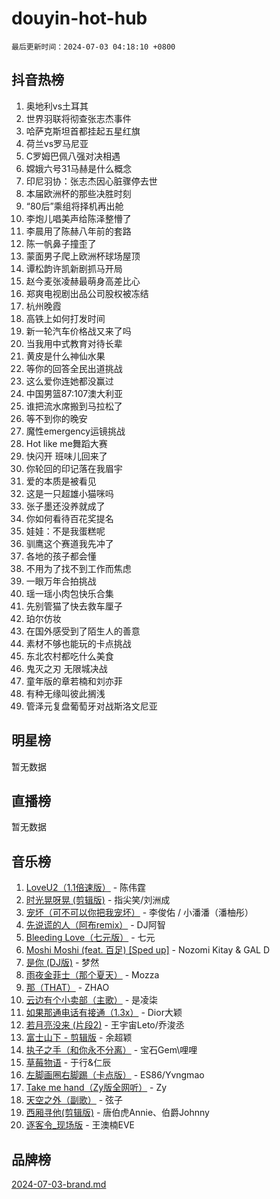 # douyin-hot-hub

`最后更新时间：2024-07-03 04:18:10 +0800`

## 抖音热榜

1. 奥地利vs土耳其
1. 世界羽联将彻查张志杰事件
1. 哈萨克斯坦首都挂起五星红旗
1. 荷兰vs罗马尼亚
1. C罗姆巴佩八强对决相遇
1. 嫦娥六号31马赫是什么概念
1. 印尼羽协：张志杰因心脏骤停去世
1. 本届欧洲杯的那些决胜时刻
1. “80后”乘组将择机再出舱
1. 李炮儿唱美声给陈泽整懵了
1. 李晨用了陈赫八年前的套路
1. 陈一帆鼻子撞歪了
1. 蒙面男子爬上欧洲杯球场屋顶
1. 谭松韵许凯新剧抓马开局
1. 赵今麦张凌赫最萌身高差比心
1. 郑爽电视剧出品公司股权被冻结
1. 杭州晚霞
1. 高铁上如何打发时间
1. 新一轮汽车价格战又来了吗
1. 当我用中式教育对待长辈
1. 黄皮是什么神仙水果
1. 等你的回答全民出道挑战
1. 这么爱你连她都没赢过
1. 中国男篮87:107澳大利亚
1. 谁把流水席搬到马拉松了
1. 等不到你的晚安
1. 魔性emergency运镜挑战
1. Hot like me舞蹈大赛
1. 快闪开 班味儿回来了
1. 你轮回的印记落在我眉宇
1. 爱的本质是被看见
1. 这是一只超雄小猫咪吗
1. 张子墨还没养就成了
1. 你如何看待百花奖提名
1. 娃娃：不是我蛋糕呢
1. 驯鹰这个赛道我先冲了
1. 各地的孩子都会懂
1. 不用为了找不到工作而焦虑
1. 一眼万年合拍挑战
1. 瑶一瑶小肉包快乐合集
1. 先别管猫了快去救车厘子
1. 珀尔仿妆
1. 在国外感受到了陌生人的善意
1. 素材不够也能玩的卡点挑战
1. 东北农村都吃什么美食
1. 鬼灭之刃 无限城决战
1. 童年版的章若楠和刘亦菲
1. 有种无缘叫彼此搁浅
1. 管泽元复盘葡萄牙对战斯洛文尼亚

## 明星榜

暂无数据

## 直播榜

暂无数据

## 音乐榜

1. [LoveU2（1.1倍速版）](https://sf5-hl-cdn-tos.douyinstatic.com/obj/tos-cn-ve-2774/oQMeDffLaEmgMwgCOEMAFCI6INzoFPgWdD0rsa) - 陈伟霆
1. [时光晃呀晃 (剪辑版)](https://sf5-hl-cdn-tos.douyinstatic.com/obj/tos-cn-ve-2774/o8ACeQem3gwI1x3GIYGAfKG0LJebKFRJDwRwyW) - 指尖笑/刘洲成
1. [宠坏（可不可以你把我宠坏）](https://sf3-cdn-tos.douyinstatic.com/obj/tos-cn-ve-2774/ocWI8ft2gd0rAfXKzvKGeMQM6fVLTLfA8UJzwl) - 李俊佑 / 小潘潘（潘柚彤）
1. [先说谎的人（阿布remix）](https://sf5-hl-cdn-tos.douyinstatic.com/obj/tos-cn-ve-2774/owQtOFmAzBgxBKDOYfeCTQTgE9cDORrOQqmCZy) - DJ阿智
1. [Bleeding Love（七元版）](https://sf5-hl-cdn-tos.douyinstatic.com/obj/tos-cn-ve-2774/oEgC9eZFHQ1MfSRnrfkzFp8AayDWqAQMABBgUs) - 七元
1. [Moshi Moshi (feat. 百足) [Sped up]](https://sf5-hl-cdn-tos.douyinstatic.com/obj/tos-cn-ve-2774/ocCPFQcXJLeroaIdQLIGAoeeYM3OAUYGDguHXz) - Nozomi Kitay & GAL D
1. [是你 (DJ版)](https://sf5-hl-cdn-tos.douyinstatic.com/obj/tos-cn-ve-2774/1ec766e572b34c42853ce6315d426850) - 梦然
1. [雨夜金菲士（那个夏天）](https://sf5-hl-cdn-tos.douyinstatic.com/obj/tos-cn-ve-2774/osPmPLDWQBBE2Z6bftCgYwkFaF4pEYEneXaZQs) - Mozza
1. [那（THAT）](https://sf3-cdn-tos.douyinstatic.com/obj/tos-cn-ve-2774/oIIWGeBZCnlGx9tl0gFlCfwlQbj7QWAD8HYAGg) - ZHAO
1. [云边有个小卖部（主歌）](https://sf3-cdn-tos.douyinstatic.com/obj/tos-cn-ve-2774/okvgzOZylLA4WYUHkAhpy5DrCiqAmBjiMIkJp) - 是凌柒
1. [如果那通电话有接通（1.3x）](https://sf5-hl-cdn-tos.douyinstatic.com/obj/tos-cn-ve-2774/ocJeJKhUhAJG8EYZiEFfGFAPkD3beMQ5mwDv1e) - Dior大颖
1. [若月亮没来 (片段2)](https://sf3-cdn-tos.douyinstatic.com/obj/tos-cn-ve-2774/ocQavLLjkCOeDxGyYeIMGgNAIwJ0QXE1Ve3Fzv) - 王宇宙Leto/乔浚丞
1. [富士山下 - 剪辑版](https://sf5-hl-cdn-tos.douyinstatic.com/obj/tos-cn-ve-2774/o4QGmeUZhQXvtC5BDkogeQni8WbdCBUJEYI12v) - 余超颖
1. [执子之手（和你永不分离）](https://sf5-hl-cdn-tos.douyinstatic.com/obj/tos-cn-ve-2774/oU4mUWISThYfqtA61VOl8PAQGeK2LGGQfFCZfY) - 宝石Gem\哩哩
1. [草莓物语](https://sf3-cdn-tos.douyinstatic.com/obj/tos-cn-ve-2774/okynhJ7jEAIIZBfsLgYMEI8QC3WbQNN66RKzhT) - 于行&仁辰
1. [左脚画圈右脚踢（卡点版）](https://sf5-hl-cdn-tos.douyinstatic.com/obj/tos-cn-ve-2774/oAoAIr8BJv8B7W4CEBMsaSfDWrAiF4izwIDMJg) - ES86/Yvngmao
1. [Take me hand（Zy版全网听）](https://sf3-cdn-tos.douyinstatic.com/obj/tos-cn-ve-2774/owyUoUuVpA1I7BiszAYMSqbGseWQw8P7Ea2BiR) - Zy
1. [天空之外（副歌）](https://sf3-cdn-tos.douyinstatic.com/obj/tos-cn-ve-2774/oAYn0BTp8jS8iSyZSHMUWAikyvAWI1c7aiJTr) - 弦子
1. [西厢寻他(剪辑版)](https://sf3-cdn-tos.douyinstatic.com/obj/tos-cn-ve-2774/oUsAVfAQKlRNxEv5qxvIB8o5qmIWUcXbzJKJhw) - 唐伯虎Annie、伯爵Johnny
1. [逐客令_现场版](https://sf3-cdn-tos.douyinstatic.com/obj/tos-cn-ve-2774/okjvqFftEMAIgLPvI8f4MT5CZVyxmDQdBOwjBv) - 王澳楠EVE

## 品牌榜

[2024-07-03-brand.md](2024-07-03-brand.md)
